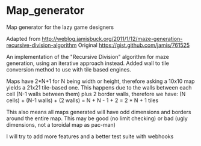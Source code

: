 # Map_generator
Map generator for the lazy game designers

Adapted from http://weblog.jamisbuck.org/2011/1/12/maze-generation-recursive-division-algorithm
Original https://gist.github.com/jamis/761525

An implementation of the "Recursive Division" algorithm for maze generation, using an iterative approach instead.
Added wall to tile conversion method to use with tile based engines.

Maps have 2*N+1 for N being width or height, therefore asking a 10x10 map yields a 21x21 tile-based one.
This happens due to the walls between each cell (N-1 walls between them) plus 2 border walls, therefore we have:
(N cells) + (N-1 walls) + (2 walls) = N + N - 1 + 2 = 2 * N + 1 tiles

This also means all maps generated will have odd dimensions and borders around the entire map.
This may be good (no limit checking) or bad (ugly dimensions, not a toroidal map as pac-man)

I will try to add more features and a better test suite with webhooks
